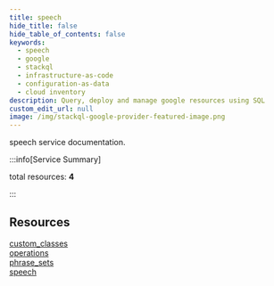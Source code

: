 ```yaml
---
title: speech
hide_title: false
hide_table_of_contents: false
keywords:
  - speech
  - google
  - stackql
  - infrastructure-as-code
  - configuration-as-data
  - cloud inventory
description: Query, deploy and manage google resources using SQL
custom_edit_url: null
image: /img/stackql-google-provider-featured-image.png
---
```


speech service documentation.

:::info[Service Summary]

total resources: __4__  

:::

## Resources
<div class="row">
<div class="providerDocColumn">
<a href="/speech/custom_classes/">custom_classes</a><br />
<a href="/speech/operations/">operations</a>
</div>
<div class="providerDocColumn">
<a href="/speech/phrase_sets/">phrase_sets</a><br />
<a href="/speech/speech/">speech</a>
</div>
</div>